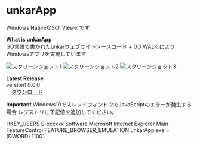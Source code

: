 ﻿unkarApp
========

Windows Nativeな5ch Viewerです

**What is unkarApp**  
GO言語で書かれたunkarウェブサイトソースコード + GO WALK によりWindowsアプリを実現しています

![スクリーンショット1](https://stat.ameba.jp/user_images/20180126/06/ryujimiya/c8/ad/j/o0586039314119092111.jpg?caw=800 )
![スクリーンショット2](https://stat.ameba.jp/user_images/20180126/06/ryujimiya/0b/a3/j/o0594063814119092145.jpg?caw=800 )
![スクリーンショット3](https://stat.ameba.jp/user_images/20180126/06/ryujimiya/11/1e/j/o0836059314119092240.jpg?caw=800 )

**Latest Release**  
version1.0.0.0  
　[ダウンロード](https://github.com/ryujimiya/unkarApp/blob/master/publish/)  

**Important**
  Windows10でスレッドウィンドウでJavaScriptのエラーが発生する場合
  レジストリに下記値を追加してください。

  HKEY_USERS
      S-xxxxxx
          Software
              Microsoft
                  Internet Explorer
                      Main
                          FeatureControl
                             FEATURE_BROWSER_EMULATION
                                 unkarApp.exe = (DWORD) 11001
